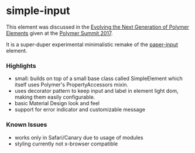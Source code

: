 # simple-input

This element was discussed in the
[Evolving the Next Generation of Polymer Elements](https://www.youtube.com/watch?v=rvpJ5O0W_6A) given at
the [Polymer Summit 2017](https://summit.polymer-project.org/).

It is a super-duper experimental minimalistic remake of the [paper-input](http://github.com/polymerelements/paper-input) element.

### Highlights
* small: builds on top of a small base class called SimpleElement which
itself uses Polymer's PropertyAccessors mixin.
* uses decorator pattern to keep input and label in element light dom, making
them easily configurable.
* basic Material Design look and feel
* support for error indicator and customizable message

### Known Issues
* works only in Safari/Canary due to usage of modules
* styling currently not x-browser compatible

